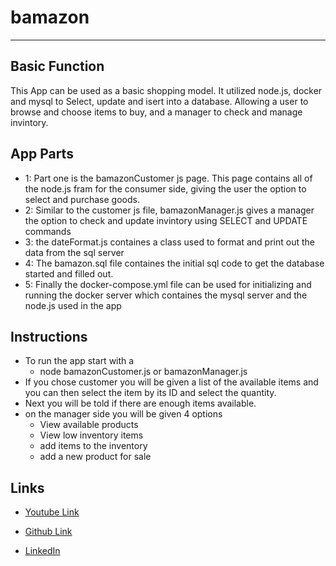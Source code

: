 # bamazon

**************************
## Basic Function  
This App can be used as a basic shopping model. It utilized node.js, docker and mysql to Select, update and isert into a database. Allowing a user to browse and choose items to buy, and a manager to check and manage invintory.

## App Parts

* 1: Part one is the bamazonCustomer js page. This page contains all of the node.js fram for the consumer side, giving the user the option to select and purchase goods.
* 2: Similar to the customer js file, bamazonManager.js gives a manager the option to check and update invintory using SELECT and UPDATE commands
* 3: the dateFormat.js containes a class used to format and print out the data from the sql server
* 4: The bamazon.sql file containes the initial sql code to get the database started and filled out.
* 5: Finally the docker-compose.yml file can be used for initializing and running the docker server which containes the mysql server and the node.js used in the app
  
 ## Instructions
* To run the app start with a  
    - node bamazonCustomer.js or bamazonManager.js
* If you chose customer you will be given a list of the available items and you can then select the item by its ID and select the quantity.
* Next you will be told if there are enough items available.
* on the manager side you will be given 4 options
    - View available products
    - View low inventory items
    - add items to the inventory
    - add a new product for sale

## Links
* [Youtube Link](https://youtu.be/cEWLzA3LyCA) 

* [Github Link](https://github.com/Fgailey/bamazon)

* [LinkedIn](https://www.linkedin.com/in/foster-gailey-391292165/)
